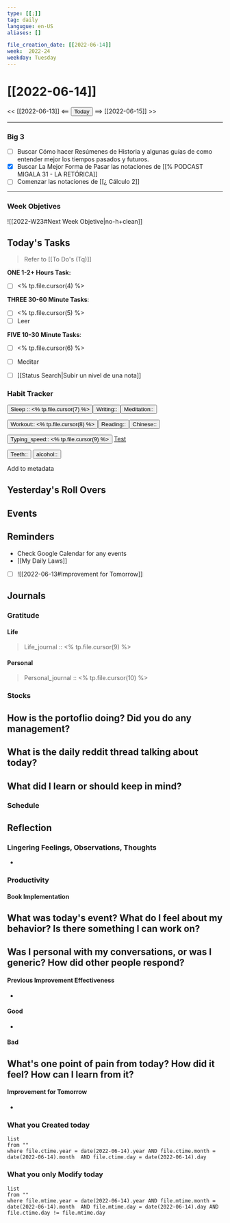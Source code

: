 ```yaml
---
type: [[¡]]
tag: daily
langugue: en-US
aliases: []

file_creation_date: [[2022-06-14]]
week:  2022-24
weekday: Tuesday
---
```


# [[2022-06-14]]
<< [[2022-06-13]] <== <button class="date_button_today">Today</button> ==> [[2022-06-15]] >>

---
### Big 3
- [ ] Buscar Cómo hacer Resúmenes de Historia y algunas guías de como entender mejor los tiempos pasados y futuros. 
- [x] Buscar La Mejor Forma de Pasar las notaciones de [[% PODCAST MIGALA 31 - LA RETÓRICA]]
- [ ] Comenzar las notaciones de [[¿ Cálculo 2]]

---
### Week Objetives 
![[2022-W23#Next Week Objetive|no-h+clean]]
## Today's Tasks
> Refer to [[To Do's (Tq)]]

**ONE 1-2+ Hours Task:**
- [ ] <% tp.file.cursor(4) %>





**THREE 30-60 Minute Tasks**:
- [ ] <% tp.file.cursor(5) %>
- [ ] Leer 

**FIVE 10-30 Minute Tasks**:
- [ ] <% tp.file.cursor(6) %>
- [ ] Meditar
- [ ] [[Status Search|Subir un nivel de una nota]] 


### Habit Tracker


<button class="date_button_today">Sleep :: <% tp.file.cursor(7) %></button><button class="date_button_today">Writing:: </button><button class="date_button_today">Meditation:: </button>

<button class="date_button_today">Workout:: <% tp.file.cursor(8) %></button><button class="date_button_today">Reading:: </button><button class="date_button_today">Chinese:: </button>

<button class="date_button_today">Typing_speed:: 
<% tp.file.cursor(9) %></button>
[Test](https://10fastfingers.com/typing-test/english)

<button class="date_button_today"> Teeth:: </button>
<button class="date_button_today"> alcohol:: </button>

Add to metadata


## Yesterday's Roll Overs

## Events 

## Reminders
- Check Google Calendar for any events
- [[My Daily Laws]]
- [ ] ![[2022-06-13#Improvement for Tomorrow]]
## Journals
### Gratitude
#### Life
>  Life_journal :: <% tp.file.cursor(9) %>
#### Personal
>  Personal_journal :: <% tp.file.cursor(10) %>




### Stocks
**How is the portoflio doing? Did you do any management?**
- 

**What is the daily reddit thread talking about today?**
- 

**What did I learn or should keep in mind?**
- 

### Schedule

## Reflection
### Lingering Feelings, Observations, Thoughts
- 
### Productivity
#### Book Implementation
**What was today's event? What do I feel about my behavior? Is there something I can work on?**
- 
**Was I personal with my conversations, or was I generic? How did other people respond?**
- 
#### Previous Improvement Effectiveness 
- 
#### Good
- 
#### Bad
**What's one point of pain from today? How did it feel? How can I learn from it?**
- 
#### Improvement for Tomorrow
- 


### What you Created today
```dataview
list
from ""
where file.ctime.year = date(2022-06-14).year AND file.ctime.month = date(2022-06-14).month  AND file.ctime.day = date(2022-06-14).day 
```

### What you only Modify today
```dataview
list
from ""
where file.mtime.year = date(2022-06-14).year AND file.mtime.month = date(2022-06-14).month  AND file.mtime.day = date(2022-06-14).day AND file.ctime.day != file.mtime.day
```

